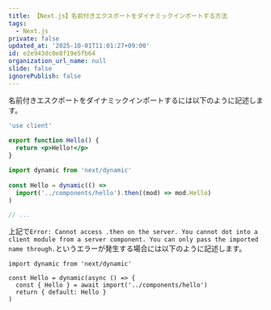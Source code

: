 ```yaml
---
title: 【Next.js】名前付きエクスポートをダイナミックインポートする方法
tags:
  - Next.js
private: false
updated_at: '2025-10-01T11:01:27+09:00'
id: e2e943dc0e8f19e5fb64
organization_url_name: null
slide: false
ignorePublish: false
---
```

名前付きエスクポートをダイナミックインポートするには以下のように記述します。

```jsx:components/hello.jsx
'use client'
 
export function Hello() {
  return <p>Hello!</p>
}

```

```jsx:app/page.jsx
import dynamic from 'next/dynamic'
 
const Hello = dynamic(() =>
  import('../components/hello').then((mod) => mod.Hello)
)

// ...

```

上記で`Error: Cannot access .then on the server. You cannot dot into a client module from a server component. You can only pass the imported name through.`というエラーが発生する場合には以下のように記述します。

```jsx:
import dynamic from 'next/dynamic'
 
const Hello = dynamic(async () => {
  const { Hello } = await import('../components/hello')
  return { default: Hello }
)

```

